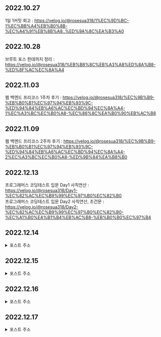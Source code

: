 ## 2022.10.27
1일 1커밋 회고 : https://velog.io/@rosesua318/1%EC%9D%BC-1%EC%BB%A4%EB%B0%8B-%EC%A4%91%EB%8B%A8..%ED%9A%8C%EA%B3%A0

## 2022.10.28
브루트 포스 한데까지 정리 : https://velog.io/@rosesua318/%EB%B8%8C%EB%A3%A8%ED%8A%B8-%ED%8F%AC%EC%8A%A4

## 2022.11.03
웹 백엔드 프리코스 1주차 후기 : https://velog.io/@rosesua318/%EC%9B%B9-%EB%B0%B1%EC%97%94%EB%93%9C-%ED%94%84%EB%A6%AC%EC%BD%94%EC%8A%A4-1%EC%A3%BC%EC%B0%A8-%EC%86%8C%EA%B0%90%EB%AC%B8

## 2022.11.09
웹 백엔드 프리코스 2주차 후기 : https://velog.io/@rosesua318/%EC%9B%B9-%EB%B0%B1%EC%97%94%EB%93%9C-%ED%94%84%EB%A6%AC%EC%BD%94%EC%8A%A4-2%EC%A3%BC%EC%B0%A8-%ED%9B%84%EA%B8%B0

## 2022.12.13
프로그래머스 코딩테스트 입문 Day1 사칙연산 : https://velog.io/@rosesua318/Day1-%EC%82%AC%EC%B9%99%EC%97%B0%EC%82%B0 <br>
프로그래머스 코딩테스트 입문 Day2 사칙연산, 조건문  : https://velog.io/@rosesua318/Day2-%EC%82%AC%EC%B9%99%EC%97%B0%EC%82%B0-%EC%A1%B0%EA%B1%B4%EB%AC%B8-%EB%B0%B0%EC%97%B4

## 2022.12.14

<details>
<summary>포스트 주소</summary>
<div markdown="1">

프로그래머스 코딩테스트 입문(3) : https://velog.io/@rosesua318/%EC%BD%94%EB%94%A9%ED%85%8C%EC%8A%A4%ED%8A%B8-%EC%9E%85%EB%AC%B8-%EB%AC%B8%EC%A0%9C3 <br>
프로그래머스 코딩테스트 입문 Day3 사칙연산, 배열, 수학 : https://velog.io/@rosesua318/Day3-%EC%82%AC%EC%B9%99%EC%97%B0%EC%82%B0-%EB%B0%B0%EC%97%B4-%EC%88%98%ED%95%99 <br>
프로그래머스 코딩테스트 입문 Day4 수학, 배열 : https://velog.io/@rosesua318/Day4-%EC%88%98%ED%95%99-%EB%B0%B0%EC%97%B4 <br>
프로그래머스 코딩테스트 입문(5) : https://velog.io/@rosesua318/%EC%BD%94%EB%94%A9%ED%85%8C%EC%8A%A4%ED%8A%B8-%EC%9E%85%EB%AC%B8-5 <br>
프로그래머스 코딩테스트 입문(6) : https://velog.io/@rosesua318/%EC%BD%94%EB%94%A9%ED%85%8C%EC%8A%A4%ED%8A%B8-%EC%9E%85%EB%AC%B86 <br>
프로그래머스 코딩테스트 입문(7) : https://velog.io/@rosesua318/%EC%BD%94%EB%94%A9%ED%85%8C%EC%8A%A4%ED%8A%B8-%EC%9E%85%EB%AC%B87 <br>
프로그래머스 코딩테스트 입문(8) : https://velog.io/@rosesua318/%EC%BD%94%EB%94%A9%ED%85%8C%EC%8A%A4%ED%8A%B8-%EC%9E%85%EB%AC%B88 <br>
프로그래머스 코딩테스트 입문(9) : https://velog.io/@rosesua318/%EC%BD%94%EB%94%A9%ED%85%8C%EC%8A%A4%ED%8A%B8-%EC%9E%85%EB%AC%B89 <br>
프로그래머스 코딩테스트 입문(10) : https://velog.io/@rosesua318/%EC%BD%94%EB%94%A9%ED%85%8C%EC%8A%A4%ED%8A%B8-%EC%9E%85%EB%AC%B810 <br>
프로그래머스 코딩테스트 입문(11) : https://velog.io/@rosesua318/%EC%BD%94%EB%94%A9%ED%85%8C%EC%8A%A4%ED%8A%B8-%EC%9E%85%EB%AC%B811 <br>
프로그래머스 코딩테스트 입문(12) : https://velog.io/@rosesua318/%EC%BD%94%EB%94%A9%ED%85%8C%EC%8A%A4%ED%8A%B8-%EC%9E%85%EB%AC%B812 <br>
프로그래머스 코딩테스트 입문(13) : https://velog.io/@rosesua318/%EC%BD%94%EB%94%A9%ED%85%8C%EC%8A%A4%ED%8A%B8-%EC%9E%85%EB%AC%B813 <br>
프로그래머스 코딩테스트 입문(14) : 
https://velog.io/@rosesua318/%EC%BD%94%EB%94%A9%ED%85%8C%EC%8A%A4%ED%8A%B8-%EC%9E%85%EB%AC%B814 <br>
프로그래머스 코딩테스트 입문(15) : https://velog.io/@rosesua318/%EC%BD%94%EB%94%A9%ED%85%8C%EC%8A%A4%ED%8A%B8-%EC%9E%85%EB%AC%B815

</div>
</details>

## 2022.12.15

<details>
<summary>포스트 주소</summary>
<div markdown="1">

프로그래머스 코딩테스트 입문 Day8 배열, 구현, 수학 : https://velog.io/@rosesua318/Day8-%EB%B0%B0%EC%97%B4-%EA%B5%AC%ED%98%84-%EC%88%98%ED%95%99 <br>
프로그래머스 코딩테스트 입문 Day9 수학, 문자열, 해시, 완전탐색, 조건문 : https://velog.io/@rosesua318/Day9%EC%88%98%ED%95%99-%EB%AC%B8%EC%9E%90%EC%97%B4-%ED%95%B4%EC%8B%9C-%EC%99%84%EC%A0%84%ED%83%90%EC%83%89-%EC%A1%B0%EA%B1%B4%EB%AC%B8 <br>
프로그래머스 코딩테스트 입문(16) : https://velog.io/@rosesua318/%EC%BD%94%EB%94%A9%ED%85%8C%EC%8A%A4%ED%8A%B8-%EC%9E%85%EB%AC%B816 <br>
프로그래머스 코딩테스트 입문(17) : https://velog.io/@rosesua318/%EC%BD%94%EB%94%A9%ED%85%8C%EC%8A%A4%ED%8A%B8-%EC%9E%85%EB%AC%B817 <br>
프로그래머스 코딩테스트 입문(18) : https://velog.io/@rosesua318/%EC%BD%94%EB%94%A9%ED%85%8C%EC%8A%A4%ED%8A%B8-%EC%9E%85%EB%AC%B818 <br>
  
</div>
</details>


## 2022.12.16

<details>
<summary>포스트 주소</summary>
<div markdown="1">

프로그래머스 코딩테스트 입문 Day 10 조건문, 배열, 수학, 시뮬레이션 : https://velog.io/@rosesua318/Day-10-%EC%A1%B0%EA%B1%B4%EB%AC%B8-%EB%B0%B0%EC%97%B4-%EC%88%98%ED%95%99-%EC%8B%9C%EB%AE%AC%EB%A0%88%EC%9D%B4%EC%85%98 <br>
프로그래머스 코딩테스트 입문(19) : https://velog.io/@rosesua318/%EC%BD%94%EB%94%A9%ED%85%8C%EC%8A%A4%ED%8A%B8-%EC%9E%85%EB%AC%B819 <br>
프로그래머스 코딩테스트 입문(20) : 
https://velog.io/@rosesua318/%EC%BD%94%EB%94%A9%ED%85%8C%EC%8A%A4%ED%8A%B8-%EC%9E%85%EB%AC%B820

</div>
</details>


## 2022.12.17

<details>
<summary>포스트 주소</summary>
<div markdown="1">

프로그래머스 연습문제 약수의 합 : https://velog.io/@rosesua318/%EC%95%BD%EC%88%98%EC%9D%98-%ED%95%A9-Java <br>
프로그래머스 연습문제 짝수와 홀수 : https://velog.io/@rosesua318/%EC%A7%9D%EC%88%98%EC%99%80-%ED%99%80%EC%88%98-Java <br>
프로그래머스 연습문제 평균 구하기 : https://velog.io/@rosesua318/%ED%8F%89%EA%B7%A0-%EA%B5%AC%ED%95%98%EA%B8%B0-Java <br>
프로그래머스 연습문제 자릿수 더하기 : https://velog.io/@rosesua318/%EC%9E%90%EB%A6%BF%EC%88%98-%EB%8D%94%ED%95%98%EA%B8%B0-Java <br>
프로그래머스 연습문제 자연수 뒤집어 배열로 만들기 : https://velog.io/@rosesua318/%EC%9E%90%EC%97%B0%EC%88%98-%EB%92%A4%EC%A7%91%EC%96%B4-%EB%B0%B0%EC%97%B4%EB%A1%9C-%EB%A7%8C%EB%93%A4%EA%B8%B0-Java <br>
프로그래머스 연습문제 정수 제곱근 판별 : https://velog.io/@rosesua318/%EC%A0%95%EC%88%98-%EC%A0%9C%EA%B3%B1%EA%B7%BC-%ED%8C%90%EB%B3%84 <br>
프로그래머스 연습문제 문자열 내 p와 y의 개수 : https://velog.io/@rosesua318/%EB%AC%B8%EC%9E%90%EC%97%B4-%EB%82%B4-p%EC%99%80-y%EC%9D%98-%EA%B0%9C%EC%88%98 <br>
프로그래머스 연습문제 x만큼 간격이 있는 n개의 숫자 : https://velog.io/@rosesua318/x%EB%A7%8C%ED%81%BC-%EA%B0%84%EA%B2%A9%EC%9D%B4-%EC%9E%88%EB%8A%94-n%EA%B0%9C%EC%9D%98-%EC%88%AB%EC%9E%90-Java <br>
프로그래머스 연습문제 문자열을 정수로 바꾸기 : https://velog.io/@rosesua318/%EB%AC%B8%EC%9E%90%EC%97%B4%EC%9D%84-%EC%A0%95%EC%88%98%EB%A1%9C-%EB%B0%94%EA%BE%B8%EA%B8%B0 <br>
  
</div>
</details>


